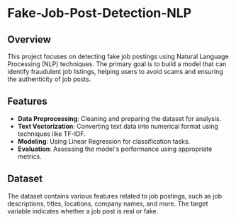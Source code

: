 # Fake-Job-Post-Detection-NLP

## Overview

This project focuses on detecting fake job postings using Natural Language Processing (NLP) techniques. The primary goal is to build a model that can identify fraudulent job listings, helping users to avoid scams and ensuring the authenticity of job posts.

## Features

- **Data Preprocessing**: Cleaning and preparing the dataset for analysis.
- **Text Vectorization**: Converting text data into numerical format using techniques like TF-IDF.
- **Modeling**: Using Linear Regression for classification tasks.
- **Evaluation**: Assessing the model's performance using appropriate metrics.

## Dataset

The dataset contains various features related to job postings, such as job descriptions, titles, locations, company names, and more. The target variable indicates whether a job post is real or fake.
